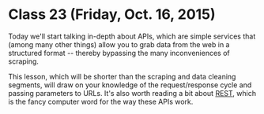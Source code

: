 # Class 23 (Friday, Oct. 16, 2015)

Today we'll start talking in-depth about APIs, which are simple services that (among many other things) allow you to grab data from the web in a structured format -- thereby bypassing the many inconveniences of scraping.

This lesson, which will be shorter than the scraping and data cleaning segments, will draw on your knowledge of the request/response cycle and passing parameters to URLs. It's also worth reading a bit about [REST](http://code.tutsplus.com/tutorials/a-beginners-guide-to-http-and-rest--net-16340), which is the fancy computer word for the way these APIs work.